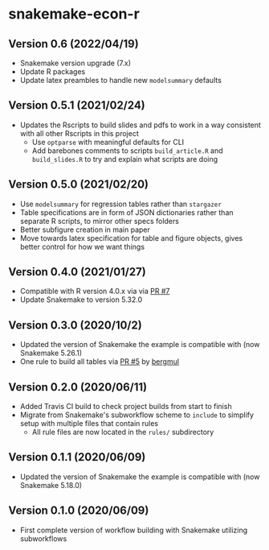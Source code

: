# snakemake-econ-r

## Version 0.6 (2022/04/19)

* Snakemake version upgrade (7.x)
* Update R packages
* Update latex preambles to handle new `modelsummary` defaults

## Version 0.5.1 (2021/02/24)

* Updates the Rscripts to build slides and pdfs to work in a way consistent with all other Rscripts in this project
  * Use `optparse` with meaningful defaults for CLI
  * Add barebones comments to scripts `build_article.R` and `build_slides.R` to try and explain what scripts are doing

## Version 0.5.0 (2021/02/20)

* Use `modelsummary` for regression tables rather than `stargazer`
* Table specifications are in form of JSON dictionaries rather than separate R scripts, to mirror other specs folders
* Better subfigure creation in main paper
* Move towards latex specification for table and figure objects, gives better control for how we want things

## Version 0.4.0 (2021/01/27)

* Compatible with R version 4.0.x via via [PR #7](https://github.com/lachlandeer/snakemake-econ-r/pull/7)
* Update Snakemake to version 5.32.0

## Version 0.3.0 (2020/10/2)

* Updated the version of Snakemake the example is compatible with (now Snakemake 5.26.1)
* One rule to build all tables via [PR #5](https://github.com/lachlandeer/snakemake-econ-r/pull/5) by [bergmul](https://github.com/bergmul) 


## Version 0.2.0 (2020/06/11)

* Added Travis CI build to check project builds from start to finish
* Migrate from Snakemake's subworkflow scheme to `include` to simplify setup with multiple files that contain rules
  * All rule files are now located in the `rules/` subdirectory 

## Version 0.1.1 (2020/06/09)

* Updated the version of Snakemake the example is compatible with (now Snakemake 5.18.0)

## Version 0.1.0 (2020/06/09)

* First complete version of workflow building with Snakemake utilizing subworkflows 